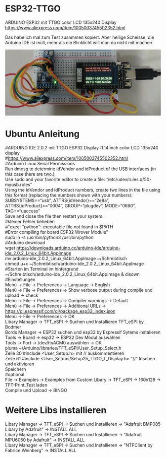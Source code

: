 # ESP32-TTGO

ARDUINO ESP32 mit TTGO color LCD 135x240 Display 
https://www.aliexpress.com/item/1005003745502352.html

Das habe ich mal zum Test zusammen kopiert. Aber heilige Scheisse, die Arduino IDE ist müll, mehr als ein Blinklicht will man da nicht mit machen.

![](FirstProjectEsp32TTGO.jpeg)

# Ubuntu Anleitung
#ARDUINO IDE 2.0.2 mit TTGO ESP32 Display :1.14 inch color LCD 135x240 display <br>
#https://www.aliexpress.com/item/1005003745502352.html <br>
#Arduino Linux Serial Permissions <br>
Run dmesg to determine idVendor and idProduct of the USB interfaces (in this case there are two.) <br>
Use sudo and your favorite editor to create a file: “/etc/udev/rules.d/50-myusb.rules” <br>
Using the idVendor and idProduct numbers, create two lines in the file using this format (replacing the numbers shown with your numbers): <br>
SUBSYSTEMS==“usb”, ATTRS{idVendor}==“2e8a”, ATTRS{idProduct}==“0004”, GROUP=“plugdev”, MODE=“0660”, TAG+=“uaccess” <br>
Save and close the file then restart your system. <br>
#kleiner Fehler beheben <br>
#"exec: "python": executable file not found in $PATH <br>
#Error compiling for board ESP32 Wrover Module"  <br>
sudo ln -s /usr/bin/python3 /usr/bin/python <br>
#Arduino download <br>
wget https://downloads.arduino.cc/arduino-ide/arduino-ide_2.0.2_Linux_64bit.AppImage <br>
mv arduino-ide_2.0.2_Linux_64bit.AppImage ~/Schreibtisch <br>
chmod u+x ~/Schreibtisch/arduino-ide_2.0.2_Linux_64bit.AppImage <br>
#Starten im Terminal im hintergrund <br>
~/Schreibtisch/arduino-ide_2.0.2_Linux_64bit.AppImage & disown <br>
#Einstellungen <br>
Menü -> File -> Preferences -> Language -> English <br>
Menü -> File -> Preferences -> Show verbose output during compile und upload -> check <br>
Menü -> File -> Preferences -> Compiler warnings -> Default <br>
Menü -> File -> Preferences -> Additional URLs -> https://dl.espressif.com/dl/package_esp32_index.json <br>
Menü -> File -> Preferences -> OK <br>
Libary Manager -> TFT_eSPI -> Suchen und Installieren  TFT_eSPI by Bodmer <br>
Bords Manager -> ESP32 suchen und esp32 by Espressif Sytems instalieren <br>
Tools -> Board -> esp32 -> ESP32 Dev Modul auswählen <br>
Tools -> Port -> /dev/ttyACM0 auswählen -> OK <br>
pluma ~/Arduino/libraries/TFT_eSPI/User_Setup_Select.h <br>
Zeile 30 #include <User_Setup.h>  mit // auskommentieren <br>
Zeile 61 #include <User_Setups/Setup25_TTGO_T_Display.h> "//" löschen und aktivieren <br>
Speichern <br>
#optional <br>
File -> Examples -> Examples from Custom Libary -> TFT_eSPI -> 160x128 -> TFT-Print_Test laden <br>
Compile und Upload -> BINGO <br>
# Weitere Libs installieren <br>
Libary Manager -> TFT_eSPI -> Suchen und Installieren  -> "Adafruit BMP085 Libary by Adafruit" -> INSTALL ALL  <br>
Libary Manager -> TFT_eSPI -> Suchen und Installieren  -> "Adafruit MPU6050 by Adafruit" -> INSTALL ALL <br>
Libary Manager -> TFT_eSPI -> Suchen und Installieren  -> "NTPClient by Fabrice Weinberg" -> INSTALL ALL <br>
